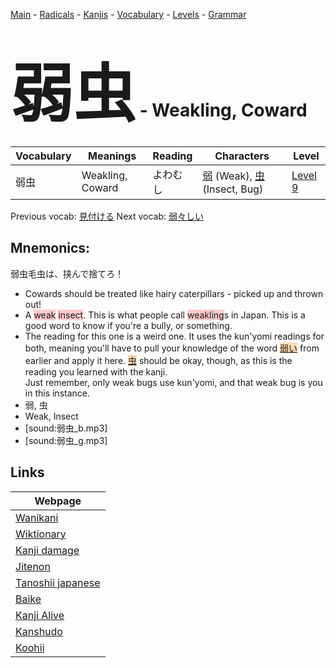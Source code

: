 <style> bigfont {font-size: 100px}</style>
[Main](../README.md) -
[Radicals](../radicals.md) -
[Kanjis](../kanjis.md) -
[Vocabulary](../vocabulary.md) -
[Levels](../levels.md) -
[Grammar](../grammar.md)
# <bigfont> 弱虫</bigfont> - Weakling, Coward 

| Vocabulary | Meanings | Reading | Characters | Level |
| --- | --- | --- | --- | --- |
| 弱虫 | Weakling, Coward | よわむし |  [弱](../kanjis/弱.md) (Weak), [虫](../kanjis/虫.md) (Insect, Bug) | [Level 9](../levels/wk_level9.md) |

Previous vocab: [見付ける](見付ける.md) Next vocab: [弱々しい](弱々しい.md) 

## Mnemonics:
弱虫毛虫は、挟んで捨てろ！
* Cowards should be treated like hairy caterpillars - picked up and thrown out!
* A <span style="background-color:#ffcccb"> weak</span> <span style="background-color:#ffcccb"> insect</span>. This is what people call <span style="background-color:#ffcccb"> weakling</span>s in Japan. This is a good word to know if you're a bully, or something.
* The reading for this one is a weird one. It uses the kun'yomi readings for both, meaning you'll have to pull your knowledge of the word <span style="background-color:#fed8b1"> [弱い](https://jisho.org/search/弱い)</span> from earlier and apply it here. <span style="background-color:#fed8b1"> [虫](https://jisho.org/search/虫)</span> should be okay, though, as this is the reading you learned with the kanji.<br />Just remember, only weak bugs use kun'yomi, and that weak bug is you in this instance.
* 弱, 虫
* Weak, Insect
* [sound:弱虫_b.mp3]
* [sound:弱虫_g.mp3]


## Links 

| Webpage |
| --- |
| [Wanikani          ](https://www.wanikani.com/kanji/弱虫) |
| [Wiktionary        ](https://en.wiktionary.org/wiki/弱虫) |
| [Kanji damage      ](http://www.kanjidamage.com/kanji/search?utf8=✓&q=弱虫) |
| [Jitenon           ](https://jitenon.com/kanji/弱虫) |
| [Tanoshii japanese ](https://www.tanoshiijapanese.com/dictionary/kanji.cfm?k=弱虫) |
| [Baike             ](https://baike.baidu.com/item/弱虫) |
| [Kanji Alive       ](https://app.kanjialive.com/弱虫) |
| [Kanshudo          ](https://www.kanshudo.com/searchmn?q=弱虫) |
| [Koohii            ](https://kanji.koohii.com/study/kanji/弱虫) |
